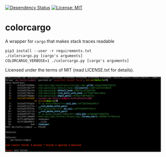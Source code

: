 [![Dependency Status](https://dependencyci.com/github/alopatindev/colorcargo/badge)](https://dependencyci.com/github/alopatindev/colorcargo)
[![License: MIT](https://img.shields.io/badge/license-MIT-blue.svg)](LICENSE.txt)

colorcargo
====

A wrapper for `cargo` that makes stack traces readable

```
pip3 install --user -r requirements.txt
./colorcargo.py [cargo's arguments]
COLORCARGO_VERBOSE=1 ./colorcargo.py [cargo's arguments]
```

Licensed under the terms of MIT (read LICENSE.txt for details).

![Screenshot](https://raw.githubusercontent.com/alopatindev/assets/master/colorcargo.png)
